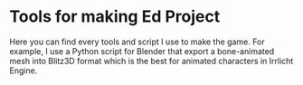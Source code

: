 Tools for making Ed Project
===========================

Here you can find every tools and script I use to make the game.
For example, I use a Python script for Blender that export a bone-animated mesh into Blitz3D format
which is the best for animated characters in Irrlicht Engine.
